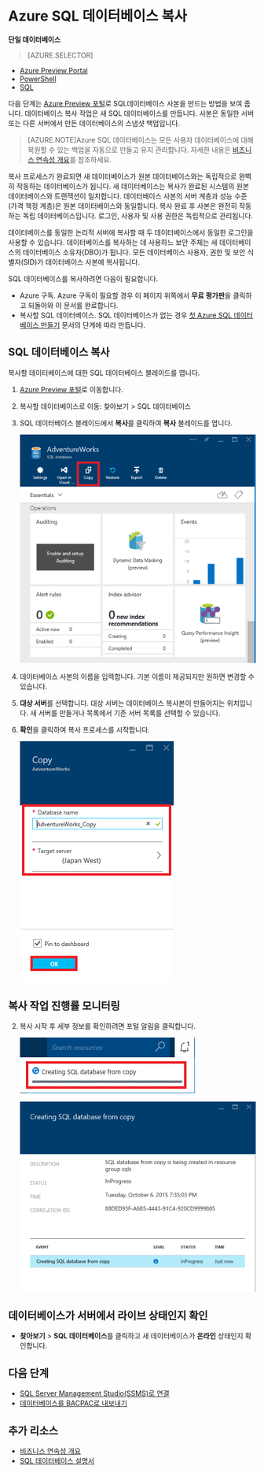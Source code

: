 <properties
	pageTitle="Azure SQL 데이터베이스 복사"
	description="Azure SQL 데이터베이스 사본 만들기"
	services="sql-database"
	documentationCenter=""
	authors="stevestein"
	manager="jeffreyg"
	editor=""/>

<tags
	ms.service="sql-database"
	ms.devlang="NA"
	ms.date="10/16/2015"
	ms.author="sstein"
	ms.workload="data-management"
	ms.topic="article"
	ms.tgt_pltfrm="NA"/>


# Azure SQL 데이터베이스 복사

**단일 데이터베이스**

> [AZURE.SELECTOR]
- [Azure Preview Portal](sql-database-copy.md)
- [PowerShell](sql-database-copy-powershell.md)
- [SQL](sql-database-copy-transact-sql.md)

다음 단계는 [Azure Preview 포털](https://portal.azure.com)로 SQL데이터베이스 사본을 만드는 방법을 보여 줍니다. 데이터베이스 복사 작업은 새 SQL 데이터베이스를 만듭니다. 사본은 동일한 서버 또는 다른 서버에서 만든 데이터베이스의 스냅샷 백업입니다.

> [AZURE.NOTE]Azure SQL 데이터베이스는 모든 사용자 데이터베이스에 대해 복원할 수 있는 백업을 자동으로 만들고 유지 관리합니다. 자세한 내용은 [비즈니스 연속성 개요](sql-database-business-continuity.md)를 참조하세요.

복사 프로세스가 완료되면 새 데이터베이스가 원본 데이터베이스와는 독립적으로 완벽히 작동하는 데이터베이스가 됩니다. 새 데이터베이스는 복사가 완료된 시스템의 원본 데이터베이스와 트랜잭션이 일치합니다. 데이터베이스 사본의 서버 계층과 성능 수준(가격 책정 계층)은 원본 데이터베이스와 동일합니다. 복사 완료 후 사본은 완전히 작동하는 독립 데이터베이스입니다. 로그인, 사용자 및 사용 권한은 독립적으로 관리됩니다.


데이터베이스를 동일한 논리적 서버에 복사할 때 두 데이터베이스에서 동일한 로그인을 사용할 수 있습니다. 데이터베이스를 복사하는 데 사용하느 보안 주체는 새 데이터베이스의 데이터베이스 소유자(DBO)가 됩니다. 모든 데이터베이스 사용자, 권한 및 보안 식별자(SID)가 데이터베이스 사본에 복사됩니다.


SQL 데이터베이스를 복사하려면 다음이 필요합니다.

- Azure 구독. Azure 구독이 필요할 경우 이 페이지 위쪽에서 **무료 평가판**을 클릭하고 되돌아와 이 문서를 완료합니다.
- 복사할 SQL 데이터베이스. SQL 데이터베이스가 없는 경우 [첫 Azure SQL 데이터베이스 만들기](sql-database-get-started.md) 문서의 단계에 따라 만듭니다.



## SQL 데이터베이스 복사

복사할 데이터베이스에 대한 SQL 데이터베이스 블레이드를 엽니다.

1.	[Azure Preview 포털](https://portal.azure.com)로 이동합니다.
2.	복사할 데이터베이스로 이동: 찾아보기 > SQL 데이터베이스
3.	SQL 데이터베이스 블레이드에서 **복사**를 클릭하여 **복사** 블레이드를 엽니다.

    ![데이터베이스 복사][1]

1.  데이터베이스 사본의 이름을 입력합니다. 기본 이름이 제공되지만 원하면 변경할 수 있습니다.
2.  **대상 서버**를 선택합니다. 대상 서버는 데이터베이스 복사본이 만들어지는 위치입니다. 새 서버를 만들거나 목록에서 기존 서버 목록를 선택할 수 있습니다.
3.  **확인**을 클릭하여 복사 프로세스를 시작합니다.

    ![데이터베이스 이름 및 서버][2]




## 복사 작업 진행률 모니터링

2.	복사 시작 후 세부 정보를 확인하려면 포털 알림을 클릭합니다.


    ![알림][3]

 
    ![모니터][4]





## 데이터베이스가 서버에서 라이브 상태인지 확인

- **찾아보기** > **SQL 데이터베이스**를 클릭하고 새 데이터베이스가 **온라인** 상태인지 확인합니다.



## 다음 단계

- [SQL Server Management Studio(SSMS)로 연결](sql-database-connect-to-database.md)
- [데이터베이스를 BACPAC로 내보내기](sql-database-export.md)



## 추가 리소스

- [비즈니스 연속성 개요](sql-database-business-continuity.md)
- [SQL 데이터베이스 설명서](https://azure.microsoft.com/documentation/services/sql-database/)


<!--Image references-->
[1]: ./media/sql-database-copy/copy.png
[2]: ./media/sql-database-copy/copy-ok.png
[3]: ./media/sql-database-copy/copy-notification.png
[4]: ./media/sql-database-copy/monitor-copy.png

<!---HONumber=Oct15_HO4-->